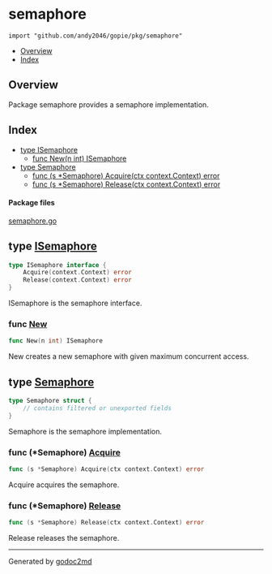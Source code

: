 

# semaphore
`import "github.com/andy2046/gopie/pkg/semaphore"`

* [Overview](#pkg-overview)
* [Index](#pkg-index)

## <a name="pkg-overview">Overview</a>
Package semaphore provides a semaphore implementation.




## <a name="pkg-index">Index</a>
* [type ISemaphore](#ISemaphore)
  * [func New(n int) ISemaphore](#New)
* [type Semaphore](#Semaphore)
  * [func (s *Semaphore) Acquire(ctx context.Context) error](#Semaphore.Acquire)
  * [func (s *Semaphore) Release(ctx context.Context) error](#Semaphore.Release)


#### <a name="pkg-files">Package files</a>
[semaphore.go](/src/github.com/andy2046/gopie/pkg/semaphore/semaphore.go) 






## <a name="ISemaphore">type</a> [ISemaphore](/src/target/semaphore.go?s=242:333#L15)
``` go
type ISemaphore interface {
    Acquire(context.Context) error
    Release(context.Context) error
}
```
ISemaphore is the semaphore interface.







### <a name="New">func</a> [New](/src/target/semaphore.go?s=772:798#L42)
``` go
func New(n int) ISemaphore
```
New creates a new semaphore with given maximum concurrent access.





## <a name="Semaphore">type</a> [Semaphore](/src/target/semaphore.go?s=155:196#L10)
``` go
type Semaphore struct {
    // contains filtered or unexported fields
}
```
Semaphore is the semaphore implementation.










### <a name="Semaphore.Acquire">func</a> (\*Semaphore) [Acquire](/src/target/semaphore.go?s=372:426#L22)
``` go
func (s *Semaphore) Acquire(ctx context.Context) error
```
Acquire acquires the semaphore.




### <a name="Semaphore.Release">func</a> (\*Semaphore) [Release](/src/target/semaphore.go?s=559:613#L32)
``` go
func (s *Semaphore) Release(ctx context.Context) error
```
Release releases the semaphore.








- - -
Generated by [godoc2md](http://godoc.org/github.com/davecheney/godoc2md)
